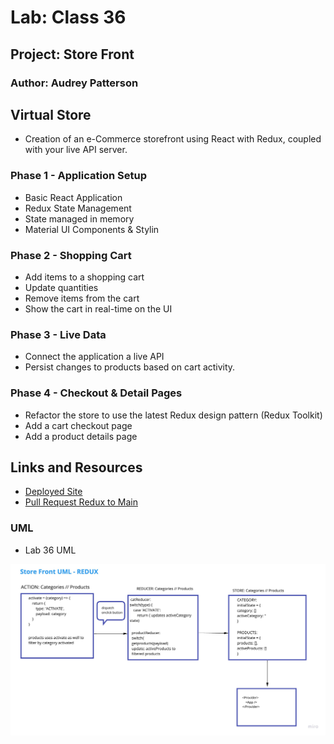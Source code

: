 # Lab: Class 36

## Project: Store Front

### Author: Audrey Patterson

## Virtual Store

- Creation of an e-Commerce storefront using React with Redux, coupled with your live API server.

### Phase 1 - Application Setup

- Basic React Application
- Redux State Management
- State managed in memory
- Material UI Components & Stylin

### Phase 2 - Shopping Cart

- Add items to a shopping cart
- Update quantities
- Remove items from the cart
- Show the cart in real-time on the UI

### Phase 3 - Live Data

- Connect the application a live API
- Persist changes to products based on cart activity.

### Phase 4 - Checkout & Detail Pages

- Refactor the store to use the latest Redux design pattern (Redux Toolkit)
- Add a cart checkout page
- Add a product details page

## Links and Resources

- [Deployed Site](https://nervous-ritchie-ae064d.netlify.app/)
- [Pull Request Redux to Main](https://github.com/arpatterson31/storefront/pull/1)

### UML

- Lab 36 UML

![Lab 36 UML](src/assets/lab36-uml.jpg)
